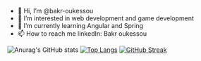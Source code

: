 - 👋 Hi, I’m @bakr-oukessou
- 👀 I’m interested in web development and game development
- 🌱 I’m currently learning Angular and Spring 
- 📫 How to reach me linkedIn: Bakr oukessou

<!---
bakr-oukessou/bakr-oukessou is a ✨ special ✨ repository because its `README.md` (this file) appears on your GitHub profile.
You can click the Preview link to take a look at your changes.
--->

![Anurag's GitHub stats](https://github-readme-stats.vercel.app/api?username=bakr-oukessou&show_icons=true&theme=tokyonight )
[![Top Langs](https://github-readme-stats.vercel.app/api/top-langs/?username=bakr-oukessou&layout=donut&theme=tokyonight)](https://github.com/bakr-oukessou/github-readme-stats)
[![GitHub Streak](https://streak-stats.demolab.com?user=bakr-oukessou&theme=tokyonight&hide_border=true&border_radius=6&date_format=j%20M%5B%20Y%5D&mode=weekly)](https://git.io/streak-stats)
